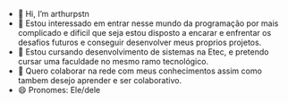 - 👋 Hi, I’m arthurpstn
- 👀 Estou interessado em entrar nesse mundo da programação por mais complicado e dificil que seja estou disposto a encarar e enfrentar os desafios futuros e conseguir desenvolver meus proprios projetos.
- 🌱 Estou cursando desenvolvimento de sistemas na Etec, e pretendo cursar uma faculdade no mesmo ramo tecnológico.
- 💞️ Quero colaborar na rede com meus conhecimentos assim como tambem desejo aprender e ser colaborativo.
- 😄 Pronomes: Ele/dele

<!---
arthurpstn/arthurpstn is a ✨ special ✨ repository because its `README.md` (this file) appears on your GitHub profile.
You can click the Preview link to take a look at your changes.
--->
